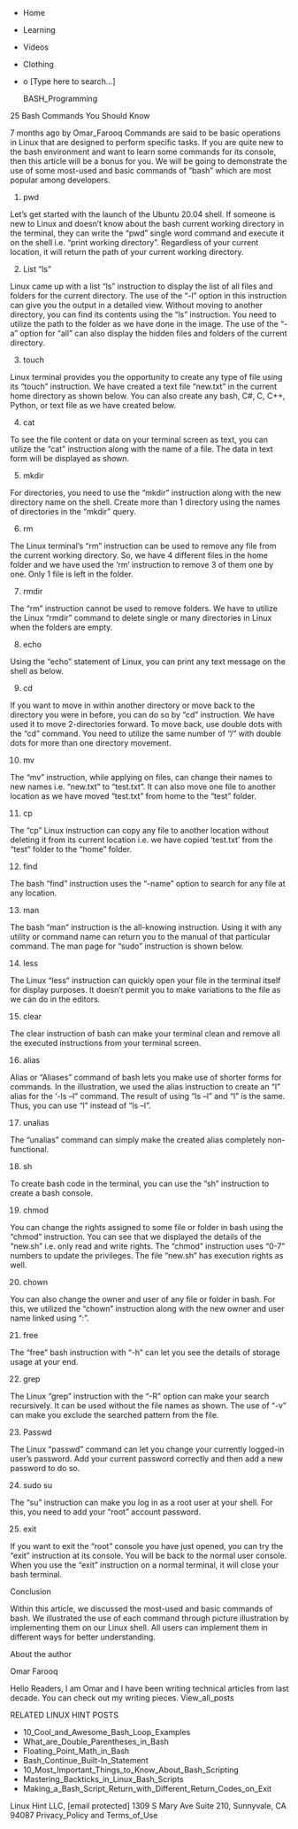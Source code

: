 





















































* Home
* Learning
* Videos
* Clothing
*
  o [Type here to search...]


   BASH_Programming


25 Bash Commands You Should Know

7 months ago
by Omar_Farooq
Commands are said to be basic operations in Linux that are designed to perform
specific tasks. If you are quite new to the bash environment and want to learn
some commands for its console, then this article will be a bonus for you. We
will be going to demonstrate the use of some most-used and basic commands of
“bash” which are most popular among developers.

1. pwd

Let’s get started with the launch of the Ubuntu 20.04 shell. If someone is new
to Linux and doesn’t know about the bash current working directory in the
terminal, they can write the “pwd” single word command and execute it on the
shell i.e. “print working directory”.
Regardless of your current location, it will return the path of your current
working directory.

2. List “ls”

Linux came up with a list “ls” instruction to display the list of all files and
folders for the current directory. The use of the “-l” option in this
instruction can give you the output in a detailed view.
Without moving to another directory, you can find its contents using the “ls”
instruction. You need to utilize the path to the folder as we have done in the
image. The use of the “-a” option for “all” can also display the hidden files
and folders of the current directory.

3. touch

Linux terminal provides you the opportunity to create any type of file using
its “touch” instruction. We have created a text file “new.txt” in the current
home directory as shown below.
You can also create any bash, C#, C, C++, Python, or text file as we have
created below.

4. cat

To see the file content or data on your terminal screen as text, you can
utilize the “cat” instruction along with the name of a file. The data in text
form will be displayed as shown.

5. mkdir

For directories, you need to use the “mkdir” instruction along with the new
directory name on the shell. Create more than 1 directory using the names of
directories in the “mkdir” query.

6. rm

The Linux terminal’s “rm” instruction can be used to remove any file from the
current working directory. So, we have 4 different files in the home folder and
we have used the ‘rm’ instruction to remove 3 of them one by one.
Only 1 file is left in the folder.

7. rmdir

The “rm” instruction cannot be used to remove folders. We have to utilize the
Linux “rmdir” command to delete single or many directories in Linux when the
folders are empty.

8. echo

Using the “echo” statement of Linux, you can print any text message on the
shell as below.

9. cd

If you want to move in within another directory or move back to the directory
you were in before, you can do so by “cd” instruction. We have used it to move
2-directories forward.
To move back, use double dots with the “cd” command. You need to utilize the
same number of “/” with double dots for more than one directory movement.

10. mv

The “mv” instruction, while applying on files, can change their names to new
names i.e. “new.txt” to “test.txt”.
It can also move one file to another location as we have moved “test.txt” from
home to the “test” folder.

11. cp

The “cp” Linux instruction can copy any file to another location without
deleting it from its current location i.e. we have copied ‘test.txt’ from the
“test” folder to the “home” folder.

12. find

The bash “find” instruction uses the “-name” option to search for any file at
any location.

13. man

The bash “man” instruction is the all-knowing instruction. Using it with any
utility or command name can return you to the manual of that particular
command.
The man page for “sudo” instruction is shown below.

14. less

The Linux “less” instruction can quickly open your file in the terminal itself
for display purposes.
It doesn’t permit you to make variations to the file as we can do in the
editors.

15. clear

The clear instruction of bash can make your terminal clean and remove all the
executed instructions from your terminal screen.

16. alias

Alias or “Aliases” command of bash lets you make use of shorter forms for
commands. In the illustration, we used the alias instruction to create an “l”
alias for the ‘-ls –l” command.
The result of using “ls –l” and “l” is the same. Thus, you can use “l” instead
of “ls –l”.

17. unalias

The “unalias” command can simply make the created alias completely non-
functional.

18. sh

To create bash code in the terminal, you can use the “sh” instruction to create
a bash console.

19. chmod

You can change the rights assigned to some file or folder in bash using the
“chmod” instruction. You can see that we displayed the details of the “new.sh”
i.e. only read and write rights.
The “chmod” instruction uses “0-7” numbers to update the privileges. The file
“new.sh” has execution rights as well.

20. chown

You can also change the owner and user of any file or folder in bash. For this,
we utilized the “chown” instruction along with the new owner and user name
linked using “:”.

21. free

The “free” bash instruction with “-h” can let you see the details of storage
usage at your end.

22. grep

The Linux “grep” instruction with the “-R” option can make your search
recursively.
It can be used without the file names as shown.
The use of “-v” can make you exclude the searched pattern from the file.

23. Passwd

The Linux “passwd” command can let you change your currently logged-in user’s
password. Add your current password correctly and then add a new password to do
so.

24. sudo su

The “su” instruction can make you log in as a root user at your shell. For
this, you need to add your “root” account password.

25. exit

If you want to exit the “root” console you have just opened, you can try the
“exit” instruction at its console. You will be back to the normal user console.
When you use the “exit” instruction on a normal terminal, it will close your
bash terminal.

Conclusion

Within this article, we discussed the most-used and basic commands of bash. We
illustrated the use of each command through picture illustration by
implementing them on our Linux shell. All users can implement them in different
ways for better understanding.


About the author


Omar Farooq

Hello Readers, I am Omar and I have been writing technical articles from last
decade. You can check out my writing pieces.
View_all_posts

RELATED LINUX HINT POSTS


* 10_Cool_and_Awesome_Bash_Loop_Examples
* What_are_Double_Parentheses_in_Bash
* Floating_Point_Math_in_Bash
* Bash_Continue_Built-In_Statement
* 10_Most_Important_Things_to_Know_About_Bash_Scripting
* Mastering_Backticks_in_Linux_Bash_Scripts
* Making_a_Bash_Script_Return_with_Different_Return_Codes_on_Exit

Linux Hint LLC, [email protected]
1309 S Mary Ave Suite 210, Sunnyvale, CA 94087
 Privacy_Policy and Terms_of_Use
